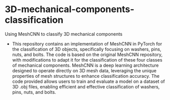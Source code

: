 # 3D-mechanical-components-classification
Using MeshCNN to classify 3D mechanical components
- This repository contains an implementation of MeshCNN in PyTorch for the classification of 3D objects, specifically focusing on washers, pins, nuts, and bolts. The code is based on the original MeshCNN repository, with modifications to adapt it for the classification of these four classes of mechanical components. MeshCNN is a deep learning architecture designed to operate directly on 3D mesh data, leveraging the unique properties of mesh structures to enhance classification accuracy. The code provided allows users to train and evaluate a model on a dataset of 3D .obj files, enabling efficient and effective classification of washers, pins, nuts, and bolts. 
